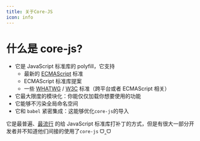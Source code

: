 ```yaml
---
title: 关于Core-JS
icon: info
---
```


# 什么是 core-js?

- 它是 JavaScript 标准库的 polyfill，它支持
  - 最新的 [ECMAScript](https://zh.wikipedia.org/wiki/ECMAScript) 标准
  - ECMAScript 标准库提案
  - 一些 [WHATWG](https://zh.wikipedia.org/wiki/WHATWG) / [W3C](https://zh.wikipedia.org/wiki/万维网联盟) 标准（跨平台或者 ECMAScript 相关）
- 它最大限度的模块化：你能仅仅加载你想要使用的功能
- 它能够不污染全局命名空间
- 它和 `babel` 紧密集成：这能够优化`core-js`的导入

它是最普遍、[最流行](https://npmtrends.com/airbnb-js-shims-vs-core-js-vs-es5-shim-vs-es6-shim-vs-js-polyfills-vs-polyfill-library-vs-polyfill-service) 的给 JavaScript 标准库打补丁的方式，但是有很大一部分开发者并不知道他们间接的使用了`core-js` ᗜ‸ᗜ
